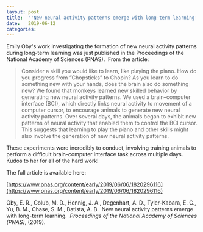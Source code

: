 ```yaml
---
layout: post
title:  "'New neural activity patterns emerge with long-term learning' published in PNAS"
date:   2019-06-12
categories: 
---
```


Emily Oby's work investigating the formation of new neural activity patterns during long-term learning was just published in the Proceedings of the National Academy of Sciences (PNAS).  From the article:

> Consider a skill you would like to learn, like playing the piano. How do you progress from “Chopsticks” to Chopin? As you learn to do something new with your hands, does the brain also do something new? We found that monkeys learned new skilled behavior by generating new neural activity patterns. We used a brain–computer interface (BCI), which directly links neural activity to movement of a computer cursor, to encourage animals to generate new neural activity patterns. Over several days, the animals began to exhibit new patterns of neural activity that enabled them to control the BCI cursor. This suggests that learning to play the piano and other skills might also involve the generation of new neural activity patterns.

These experiments were incredibly to conduct, involving training animals to perform a difficult brain-computer interface task across multiple days.  Kudos to her for all of the hard work!

The full article is available here:

[https://www.pnas.org/content/early/2019/06/06/1820296116](https://www.pnas.org/content/early/2019/06/06/1820296116)

Oby, E. R., Golub, M. D., Hennig, J. A., Degenhart, A. D., Tyler-Kabara, E. C., Yu, B. M., Chase, S. M., Batista, A. B.  New neural activity patterns emerge with long-term learning.  *Proceedings of the National Academy of Sciences (PNAS)*, (2019).